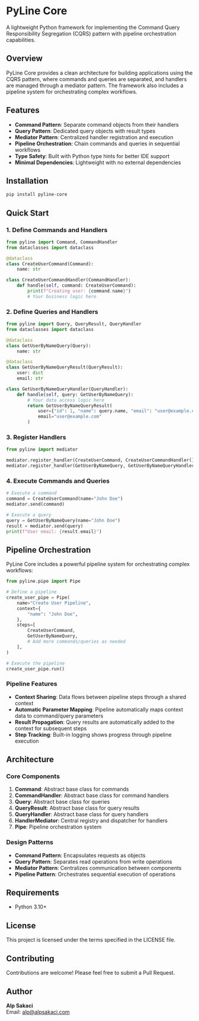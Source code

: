 # PyLine Core

A lightweight Python framework for implementing the Command Query Responsibility Segregation (CQRS) pattern with pipeline orchestration capabilities.

## Overview

PyLine Core provides a clean architecture for building applications using the CQRS pattern, where commands and queries are separated, and handlers are managed through a mediator pattern. The framework also includes a pipeline system for orchestrating complex workflows.

## Features

- **Command Pattern**: Separate command objects from their handlers
- **Query Pattern**: Dedicated query objects with result types
- **Mediator Pattern**: Centralized handler registration and execution
- **Pipeline Orchestration**: Chain commands and queries in sequential workflows
- **Type Safety**: Built with Python type hints for better IDE support
- **Minimal Dependencies**: Lightweight with no external dependencies

## Installation

```bash
pip install pyline-core
```

## Quick Start

### 1. Define Commands and Handlers

```python
from pyline import Command, CommandHandler
from dataclasses import dataclass

@dataclass
class CreateUserCommand(Command):
    name: str

class CreateUserCommandHandler(CommandHandler):
    def handle(self, command: CreateUserCommand):
        print(f"Creating user: {command.name}")
        # Your business logic here
```

### 2. Define Queries and Handlers

```python
from pyline import Query, QueryResult, QueryHandler
from dataclasses import dataclass

@dataclass
class GetUserByNameQuery(Query):
    name: str

@dataclass
class GetUserByNameQueryResult(QueryResult):
    user: dict
    email: str

class GetUserByNameQueryHandler(QueryHandler):
    def handle(self, query: GetUserByNameQuery):
        # Your data access logic here
        return GetUserByNameQueryResult(
            user={"id": 1, "name": query.name, "email": "user@example.com"},
            email="user@example.com"
        )
```

### 3. Register Handlers

```python
from pyline import mediator

mediator.register_handler(CreateUserCommand, CreateUserCommandHandler())
mediator.register_handler(GetUserByNameQuery, GetUserByNameQueryHandler())
```

### 4. Execute Commands and Queries

```python
# Execute a command
command = CreateUserCommand(name="John Doe")
mediator.send(command)

# Execute a query
query = GetUserByNameQuery(name="John Doe")
result = mediator.send(query)
print(f"User email: {result.email}")
```

## Pipeline Orchestration

PyLine Core includes a powerful pipeline system for orchestrating complex workflows:

```python
from pyline.pipe import Pipe

# Define a pipeline
create_user_pipe = Pipe(
    name="Create User Pipeline",
    context={
        "name": "John Doe",
    },
    steps=[
        CreateUserCommand,
        GetUserByNameQuery,
        # Add more commands/queries as needed
    ],
)

# Execute the pipeline
create_user_pipe.run()
```

### Pipeline Features

- **Context Sharing**: Data flows between pipeline steps through a shared context
- **Automatic Parameter Mapping**: Pipeline automatically maps context data to command/query parameters
- **Result Propagation**: Query results are automatically added to the context for subsequent steps
- **Step Tracking**: Built-in logging shows progress through pipeline execution

## Architecture

### Core Components

1. **Command**: Abstract base class for commands
2. **CommandHandler**: Abstract base class for command handlers
3. **Query**: Abstract base class for queries
4. **QueryResult**: Abstract base class for query results
5. **QueryHandler**: Abstract base class for query handlers
6. **HandlerMediator**: Central registry and dispatcher for handlers
7. **Pipe**: Pipeline orchestration system

### Design Patterns

- **Command Pattern**: Encapsulates requests as objects
- **Query Pattern**: Separates read operations from write operations
- **Mediator Pattern**: Centralizes communication between components
- **Pipeline Pattern**: Orchestrates sequential execution of operations

## Requirements

- Python 3.10+

## License

This project is licensed under the terms specified in the LICENSE file.

## Contributing

Contributions are welcome! Please feel free to submit a Pull Request.

## Author

**Alp Sakaci**  
Email: alp@alpsakaci.com
